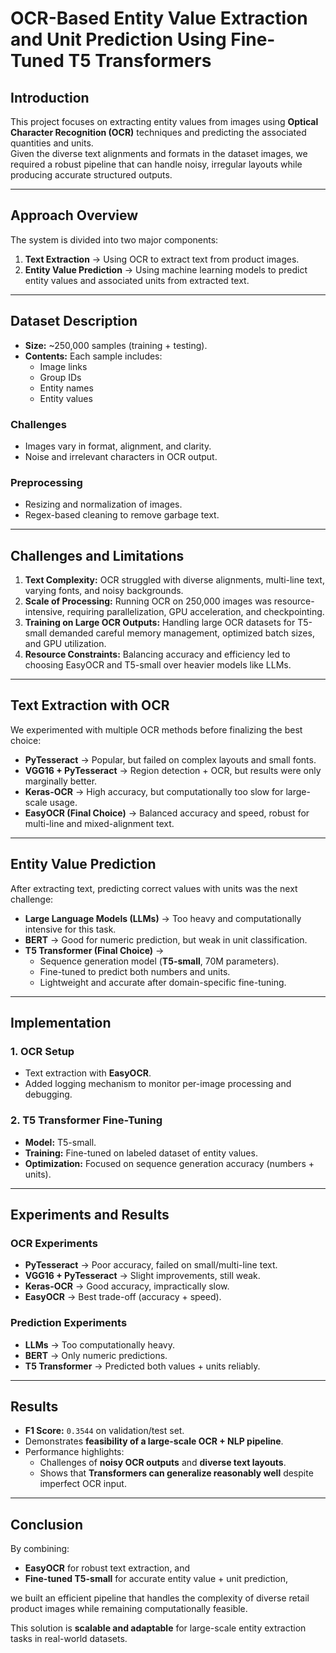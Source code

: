 # OCR-Based Entity Value Extraction and Unit Prediction Using Fine-Tuned T5 Transformers

## Introduction
This project focuses on extracting entity values from images using **Optical Character Recognition (OCR)** techniques and predicting the associated quantities and units.  
Given the diverse text alignments and formats in the dataset images, we required a robust pipeline that can handle noisy, irregular layouts while producing accurate structured outputs.

---

## Approach Overview
The system is divided into two major components:

1. **Text Extraction** → Using OCR to extract text from product images.  
2. **Entity Value Prediction** → Using machine learning models to predict entity values and associated units from extracted text.

---

## Dataset Description
- **Size:** ~250,000 samples (training + testing).  
- **Contents:** Each sample includes:
  - Image links
  - Group IDs
  - Entity names
  - Entity values  

### **Challenges**
- Images vary in format, alignment, and clarity.
- Noise and irrelevant characters in OCR output.

### **Preprocessing**
- Resizing and normalization of images.
- Regex-based cleaning to remove garbage text.

---

## Challenges and Limitations 

1. **Text Complexity:** OCR struggled with diverse alignments, multi-line text, varying fonts, and noisy backgrounds.  
2. **Scale of Processing:** Running OCR on 250,000 images was resource-intensive, requiring parallelization, GPU acceleration, and checkpointing.  
3. **Training on Large OCR Outputs:** Handling large OCR datasets for T5-small demanded careful memory management, optimized batch sizes, and GPU utilization.  
4. **Resource Constraints:** Balancing accuracy and efficiency led to choosing EasyOCR and T5-small over heavier models like LLMs.  

---

## Text Extraction with OCR
We experimented with multiple OCR methods before finalizing the best choice:

- **PyTesseract** → Popular, but failed on complex layouts and small fonts.  
- **VGG16 + PyTesseract** → Region detection + OCR, but results were only marginally better.  
- **Keras-OCR** → High accuracy, but computationally too slow for large-scale usage.  
- **EasyOCR (Final Choice)** → Balanced accuracy and speed, robust for multi-line and mixed-alignment text.  

---

## Entity Value Prediction
After extracting text, predicting correct values with units was the next challenge:

- **Large Language Models (LLMs)** → Too heavy and computationally intensive for this task.  
- **BERT** → Good for numeric prediction, but weak in unit classification.  
- **T5 Transformer (Final Choice)** →  
  - Sequence generation model (**T5-small**, 70M parameters).  
  - Fine-tuned to predict both numbers and units.  
  - Lightweight and accurate after domain-specific fine-tuning.  

---

## Implementation
### 1. OCR Setup
- Text extraction with **EasyOCR**.  
- Added logging mechanism to monitor per-image processing and debugging.  

### 2. T5 Transformer Fine-Tuning
- **Model:** T5-small.  
- **Training:** Fine-tuned on labeled dataset of entity values.  
- **Optimization:** Focused on sequence generation accuracy (numbers + units).  

---

## Experiments and Results
### OCR Experiments
- **PyTesseract** → Poor accuracy, failed on small/multi-line text.  
- **VGG16 + PyTesseract** → Slight improvements, still weak.  
- **Keras-OCR** → Good accuracy, impractically slow.  
- **EasyOCR** → Best trade-off (accuracy + speed).  

### Prediction Experiments
- **LLMs** → Too computationally heavy.  
- **BERT** → Only numeric predictions.  
- **T5 Transformer** → Predicted both values + units reliably.  

---

## Results

- **F1 Score:** `0.3544` on validation/test set.  
- Demonstrates **feasibility of a large-scale OCR + NLP pipeline**.  
- Performance highlights:
  - Challenges of **noisy OCR outputs** and **diverse text layouts**.
  - Shows that **Transformers can generalize reasonably well** despite imperfect OCR input.

---
 
## Conclusion
By combining:
- **EasyOCR** for robust text extraction, and  
- **Fine-tuned T5-small** for accurate entity value + unit prediction,  

we built an efficient pipeline that handles the complexity of diverse retail product images while remaining computationally feasible.  

This solution is **scalable and adaptable** for large-scale entity extraction tasks in real-world datasets.

